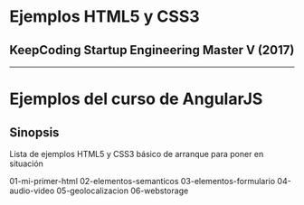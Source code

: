 # **Ejemplos HTML5 y CSS3**
## **KeepCoding Startup Engineering Master V (2017)**

- - -

# **Ejemplos del curso de AngularJS**
## **Sinopsis**
Lista de ejemplos HTML5 y CSS3 básico de arranque para poner en situación

01-mi-primer-html
02-elementos-semanticos
03-elementos-formulario
04-audio-video
05-geolocalizacion
06-webstorage
